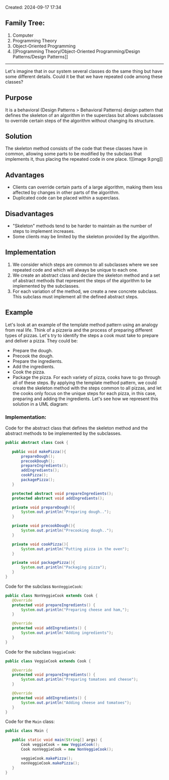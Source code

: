 Created: 2024-09-17 17:34
## Family Tree:
1. Computer
2. Programming Theory
3. Object-Oriented Programming
4. [[Programming Theory/Object-Oriented Programming/Design Patterns/Design Patterns]]
-- -
Let's imagine that in our system several classes do the same thing but have some different details. Could it be that we have repeated code among these classes?
## Purpose
It is a behavioral (Design Patterns > Behavioral Patterns) design pattern that defines the skeleton of an algorithm in the superclass but allows subclasses to override certain steps of the algorithm without changing its structure.
## Solution
The skeleton method consists of the code that these classes have in common, allowing some parts to be modified by the subclass that implements it, thus placing the repeated code in one place.
![[image 9.png]]
## Advantages
- Clients can override certain parts of a large algorithm, making them less affected by changes in other parts of the algorithm.
- Duplicated code can be placed within a superclass.
## Disadvantages
- "Skeleton" methods tend to be harder to maintain as the number of steps to implement increases.
- Some clients may be limited by the skeleton provided by the algorithm.
## Implementation
1. We consider which steps are common to all subclasses where we see repeated code and which will always be unique to each one.  
2. We create an abstract class and declare the skeleton method and a set of abstract methods that represent the steps of the algorithm to be implemented by the subclasses.  
3. For each variation of the method, we create a new concrete subclass. This subclass must implement all the defined abstract steps.
## Example
Let's look at an example of the template method pattern using an analogy from real life. Think of a pizzeria and the process of preparing different types of pizzas. Let's try to identify the steps a cook must take to prepare and deliver a pizza. They could be:
- Prepare the dough.
- Precook the dough.
- Prepare the ingredients.
- Add the ingredients.
- Cook the pizza.
- Package the pizza.
For each variety of pizza, cooks have to go through all of these steps. By applying the template method pattern, we could create the skeleton method with the steps common to all pizzas, and let the cooks only focus on the unique steps for each pizza, in this case, preparing and adding the ingredients. Let's see how we represent this solution in a UML diagram:
### Implementation:
Code for the abstract class that defines the skeleton method and the abstract methods to be implemented by the subclasses.
```java
public abstract class Cook {

   public void makePizza(){
       prepareDough();
       precookDough();
       prepareIngredients();
       addIngredients();
       cookPizza();
       packagePizza();
   }

   protected abstract void prepareIngredients();
   protected abstract void addIngredients();

   private void prepareDough(){
       System.out.println("Preparing dough..");
   }

   private void precookDough(){
       System.out.println("Precooking dough..");
   }

   private void cookPizza(){
       System.out.println("Putting pizza in the oven");
   }

   private void packagePizza(){
       System.out.println("Packaging pizza");
   }
}
```
Code for the subclass `NonVeggieCook`:
```java
public class NonVeggieCook extends Cook {
   @Override
   protected void prepareIngredients() {
       System.out.println("Preparing cheese and ham,");
   }

   @Override
   protected void addIngredients() {
       System.out.println("Adding ingredients");
   }
}
```
Code for the subclass `VeggieCook`:
```java
public class VeggieCook extends Cook {

   @Override
   protected void prepareIngredients() {
       System.out.println("Preparing tomatoes and cheese");
   }

   @Override
   protected void addIngredients() {
       System.out.println("Adding cheese and tomatoes");
   }
}
```
Code for the `Main` class:
```java
public class Main {

   public static void main(String[] args) {
       Cook veggieCook = new VeggieCook();
       Cook nonVeggieCook = new NonVeggieCook();

       veggieCook.makePizza();
       nonVeggieCook.makePizza();
   }
}
```